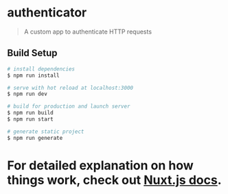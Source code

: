 # authenticator

> A custom app to authenticate HTTP requests

## Build Setup

```bash
# install dependencies
$ npm run install

# serve with hot reload at localhost:3000
$ npm run dev

# build for production and launch server
$ npm run build
$ npm run start

# generate static project
$ npm run generate
```

# For detailed explanation on how things work, check out [Nuxt.js docs](https://nuxtjs.org).